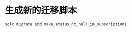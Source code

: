 <!--
 * @Date: 2025-07-16 09:51:52
 * @LastEditors: myclooe 994386508@qq.com
 * @LastEditTime: 2025-07-16 09:54:07
 * @FilePath: /zero2prod/README.md
-->




# 生成新的迁移脚本

```sh
sqlx migrate add make_status_no_null_in_subscriptions
```